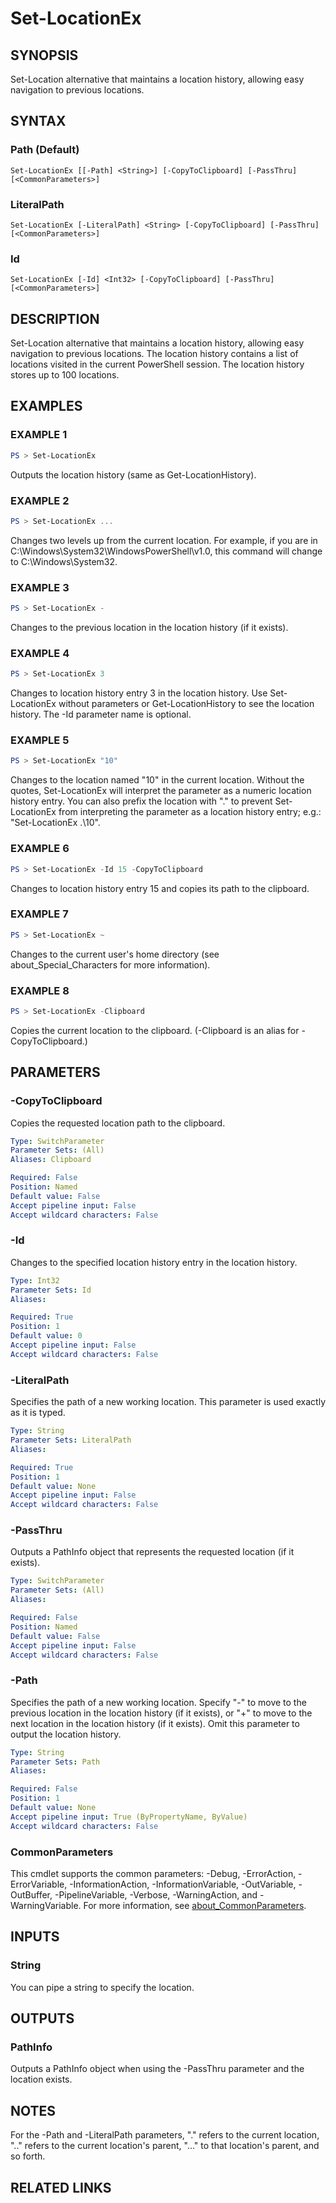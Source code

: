 ﻿---
external help file: LocationHistory-help.xml
Module Name: LocationHistory
schema: 2.0.0
---

# Set-LocationEx

## SYNOPSIS

Set-Location alternative that maintains a location history, allowing easy navigation to previous locations.

## SYNTAX

### Path (Default)
```
Set-LocationEx [[-Path] <String>] [-CopyToClipboard] [-PassThru] [<CommonParameters>]
```

### LiteralPath
```
Set-LocationEx [-LiteralPath] <String> [-CopyToClipboard] [-PassThru] [<CommonParameters>]
```

### Id
```
Set-LocationEx [-Id] <Int32> [-CopyToClipboard] [-PassThru] [<CommonParameters>]
```

## DESCRIPTION

Set-Location alternative that maintains a location history, allowing easy navigation to previous locations. The location history contains a list of locations visited in the current PowerShell session. The location history stores up to 100 locations.

## EXAMPLES

### EXAMPLE 1

```powershell
PS > Set-LocationEx
```

Outputs the location history (same as Get-LocationHistory).

### EXAMPLE 2

```powershell
PS > Set-LocationEx ...
```

Changes two levels up from the current location. For example, if you are in C:\Windows\System32\WindowsPowerShell\v1.0, this command will change to C:\Windows\System32.

### EXAMPLE 3

```powershell
PS > Set-LocationEx -
```

Changes to the previous location in the location history (if it exists).

### EXAMPLE 4

```powershell
PS > Set-LocationEx 3
```

Changes to location history entry 3 in the location history. Use Set-LocationEx without parameters or Get-LocationHistory to see the location history. The -Id parameter name is optional.

### EXAMPLE 5

```powershell
PS > Set-LocationEx "10"
```

Changes to the location named "10" in the current location. Without the quotes, Set-LocationEx will interpret the parameter as a numeric location history entry. You can also prefix the location with ".\" to prevent Set-LocationEx from interpreting the parameter as a location history entry; e.g.: "Set-LocationEx .\10".

### EXAMPLE 6

```powershell
PS > Set-LocationEx -Id 15 -CopyToClipboard
```

Changes to location history entry 15 and copies its path to the clipboard.

### EXAMPLE 7

```powershell
PS > Set-LocationEx ~
```

Changes to the current user's home directory (see about_Special_Characters for more information).

### EXAMPLE 8

```powershell
PS > Set-LocationEx -Clipboard
```

Copies the current location to the clipboard. (-Clipboard is an alias for -CopyToClipboard.)

## PARAMETERS

### -CopyToClipboard

Copies the requested location path to the clipboard.

```yaml
Type: SwitchParameter
Parameter Sets: (All)
Aliases: Clipboard

Required: False
Position: Named
Default value: False
Accept pipeline input: False
Accept wildcard characters: False
```

### -Id

Changes to the specified location history entry in the location history.

```yaml
Type: Int32
Parameter Sets: Id
Aliases:

Required: True
Position: 1
Default value: 0
Accept pipeline input: False
Accept wildcard characters: False
```

### -LiteralPath

Specifies the path of a new working location. This parameter is used exactly as it is typed.

```yaml
Type: String
Parameter Sets: LiteralPath
Aliases:

Required: True
Position: 1
Default value: None
Accept pipeline input: False
Accept wildcard characters: False
```

### -PassThru

Outputs a PathInfo object that represents the requested location (if it exists).

```yaml
Type: SwitchParameter
Parameter Sets: (All)
Aliases:

Required: False
Position: Named
Default value: False
Accept pipeline input: False
Accept wildcard characters: False
```

### -Path

Specifies the path of a new working location. Specify "-" to move to the previous location in the location history (if it exists), or "+" to move to the next location in the location history (if it exists). Omit this parameter to output the location history.

```yaml
Type: String
Parameter Sets: Path
Aliases:

Required: False
Position: 1
Default value: None
Accept pipeline input: True (ByPropertyName, ByValue)
Accept wildcard characters: False
```

### CommonParameters
This cmdlet supports the common parameters: -Debug, -ErrorAction, -ErrorVariable, -InformationAction, -InformationVariable, -OutVariable, -OutBuffer, -PipelineVariable, -Verbose, -WarningAction, and -WarningVariable. For more information, see [about_CommonParameters](http://go.microsoft.com/fwlink/?LinkID=113216).

## INPUTS

### String

You can pipe a string to specify the location.

## OUTPUTS

### PathInfo

Outputs a PathInfo object when using the -PassThru parameter and the location exists.

## NOTES

For the -Path and -LiteralPath parameters, "." refers to the current location, ".." refers to the current location's parent, "..." to that location's parent, and so forth.

## RELATED LINKS
